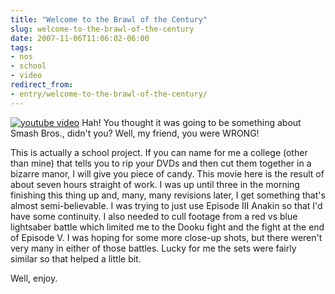 ```yaml
---
title: "Welcome to the Brawl of the Century"
slug: welcome-to-the-brawl-of-the-century
date: 2007-11-06T11:06:02-06:00
tags:
- nos
- school
- video
redirect_from:
- entry/welcome-to-the-brawl-of-the-century/
---
```

[![youtube video](https://img.youtube.com/vi/UeKY0PD2JC8/0.jpg)](https://www.youtube.com/watch?v=UeKY0PD2JC8)
Hah! You thought it was going to be something about Smash Bros., didn't you? Well, my friend, you were WRONG!

This is actually a school project. If you can name for me a college (other than mine) that tells you to rip your DVDs and then cut them together in a bizarre manor, I will give you piece of candy. This movie here is the result of about seven hours straight of work. I was up until three in the morning finishing this thing up and, many, many revisions later, I get something that's almost semi-believable. I was trying to just use Episode III Anakin so that I'd have some continuity. I also needed to cull footage from a red vs blue lightsaber battle which limited me to the Dooku fight and the fight at the end of Episode V. I was hoping for some more close-up shots, but there weren't very many in either of those battles. Lucky for me the sets were fairly similar so that helped a little bit.

Well, enjoy.
